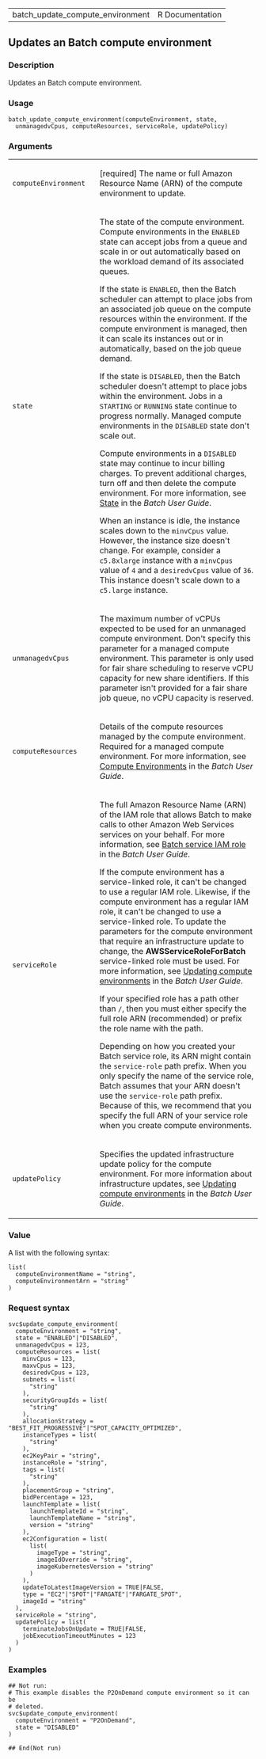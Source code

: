 <table style="width: 100%;">
<tbody>
<tr class="odd">
<td>batch_update_compute_environment</td>
<td style="text-align: right;">R Documentation</td>
</tr>
</tbody>
</table>

## Updates an Batch compute environment

### Description

Updates an Batch compute environment.

### Usage

    batch_update_compute_environment(computeEnvironment, state,
      unmanagedvCpus, computeResources, serviceRole, updatePolicy)

### Arguments

<table>
<colgroup>
<col style="width: 35%" />
<col style="width: 65%" />
</colgroup>
<tbody>
<tr class="odd">
<td><code
id="batch_update_compute_environment_:_computeEnvironment">computeEnvironment</code></td>
<td><p>[required] The name or full Amazon Resource Name (ARN) of the
compute environment to update.</p></td>
</tr>
<tr class="even">
<td><code
id="batch_update_compute_environment_:_state">state</code></td>
<td><p>The state of the compute environment. Compute environments in the
<code>ENABLED</code> state can accept jobs from a queue and scale in or
out automatically based on the workload demand of its associated
queues.</p>
<p>If the state is <code>ENABLED</code>, then the Batch scheduler can
attempt to place jobs from an associated job queue on the compute
resources within the environment. If the compute environment is managed,
then it can scale its instances out or in automatically, based on the
job queue demand.</p>
<p>If the state is <code>DISABLED</code>, then the Batch scheduler
doesn't attempt to place jobs within the environment. Jobs in a
<code>STARTING</code> or <code>RUNNING</code> state continue to progress
normally. Managed compute environments in the <code>DISABLED</code>
state don't scale out.</p>
<p>Compute environments in a <code>DISABLED</code> state may continue to
incur billing charges. To prevent additional charges, turn off and then
delete the compute environment. For more information, see <a
href="https://docs.aws.amazon.com/batch/latest/userguide/compute_environment_parameters.html#compute_environment_state">State</a>
in the <em>Batch User Guide</em>.</p>
<p>When an instance is idle, the instance scales down to the
<code>minvCpus</code> value. However, the instance size doesn't change.
For example, consider a <code>c5.8xlarge</code> instance with a
<code>minvCpus</code> value of <code>4</code> and a
<code>desiredvCpus</code> value of <code>36</code>. This instance
doesn't scale down to a <code>c5.large</code> instance.</p></td>
</tr>
<tr class="odd">
<td><code
id="batch_update_compute_environment_:_unmanagedvCpus">unmanagedvCpus</code></td>
<td><p>The maximum number of vCPUs expected to be used for an unmanaged
compute environment. Don't specify this parameter for a managed compute
environment. This parameter is only used for fair share scheduling to
reserve vCPU capacity for new share identifiers. If this parameter isn't
provided for a fair share job queue, no vCPU capacity is
reserved.</p></td>
</tr>
<tr class="even">
<td><code
id="batch_update_compute_environment_:_computeResources">computeResources</code></td>
<td><p>Details of the compute resources managed by the compute
environment. Required for a managed compute environment. For more
information, see <a
href="https://docs.aws.amazon.com/batch/latest/userguide/compute_environments.html">Compute
Environments</a> in the <em>Batch User Guide</em>.</p></td>
</tr>
<tr class="odd">
<td><code
id="batch_update_compute_environment_:_serviceRole">serviceRole</code></td>
<td><p>The full Amazon Resource Name (ARN) of the IAM role that allows
Batch to make calls to other Amazon Web Services services on your
behalf. For more information, see <a
href="https://docs.aws.amazon.com/batch/latest/userguide/service_IAM_role.html">Batch
service IAM role</a> in the <em>Batch User Guide</em>.</p>
<p>If the compute environment has a service-linked role, it can't be
changed to use a regular IAM role. Likewise, if the compute environment
has a regular IAM role, it can't be changed to use a service-linked
role. To update the parameters for the compute environment that require
an infrastructure update to change, the
<strong>AWSServiceRoleForBatch</strong> service-linked role must be
used. For more information, see <a
href="https://docs.aws.amazon.com/batch/latest/userguide/updating-compute-environments.html">Updating
compute environments</a> in the <em>Batch User Guide</em>.</p>
<p>If your specified role has a path other than <code>/</code>, then you
must either specify the full role ARN (recommended) or prefix the role
name with the path.</p>
<p>Depending on how you created your Batch service role, its ARN might
contain the <code>service-role</code> path prefix. When you only specify
the name of the service role, Batch assumes that your ARN doesn't use
the <code>service-role</code> path prefix. Because of this, we recommend
that you specify the full ARN of your service role when you create
compute environments.</p></td>
</tr>
<tr class="even">
<td><code
id="batch_update_compute_environment_:_updatePolicy">updatePolicy</code></td>
<td><p>Specifies the updated infrastructure update policy for the
compute environment. For more information about infrastructure updates,
see <a
href="https://docs.aws.amazon.com/batch/latest/userguide/updating-compute-environments.html">Updating
compute environments</a> in the <em>Batch User Guide</em>.</p></td>
</tr>
</tbody>
</table>

### Value

A list with the following syntax:

    list(
      computeEnvironmentName = "string",
      computeEnvironmentArn = "string"
    )

### Request syntax

    svc$update_compute_environment(
      computeEnvironment = "string",
      state = "ENABLED"|"DISABLED",
      unmanagedvCpus = 123,
      computeResources = list(
        minvCpus = 123,
        maxvCpus = 123,
        desiredvCpus = 123,
        subnets = list(
          "string"
        ),
        securityGroupIds = list(
          "string"
        ),
        allocationStrategy = "BEST_FIT_PROGRESSIVE"|"SPOT_CAPACITY_OPTIMIZED",
        instanceTypes = list(
          "string"
        ),
        ec2KeyPair = "string",
        instanceRole = "string",
        tags = list(
          "string"
        ),
        placementGroup = "string",
        bidPercentage = 123,
        launchTemplate = list(
          launchTemplateId = "string",
          launchTemplateName = "string",
          version = "string"
        ),
        ec2Configuration = list(
          list(
            imageType = "string",
            imageIdOverride = "string",
            imageKubernetesVersion = "string"
          )
        ),
        updateToLatestImageVersion = TRUE|FALSE,
        type = "EC2"|"SPOT"|"FARGATE"|"FARGATE_SPOT",
        imageId = "string"
      ),
      serviceRole = "string",
      updatePolicy = list(
        terminateJobsOnUpdate = TRUE|FALSE,
        jobExecutionTimeoutMinutes = 123
      )
    )

### Examples

    ## Not run: 
    # This example disables the P2OnDemand compute environment so it can be
    # deleted.
    svc$update_compute_environment(
      computeEnvironment = "P2OnDemand",
      state = "DISABLED"
    )

    ## End(Not run)
